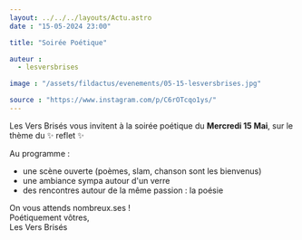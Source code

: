 ```yaml
---
layout: ../../../layouts/Actu.astro
date : "15-05-2024 23:00"

title: "Soirée Poétique"

auteur :
  - lesversbrises

image : "/assets/fildactus/evenements/05-15-lesversbrises.jpg"

source : "https://www.instagram.com/p/C6rOTcqo1ys/"
---
```


Les Vers Brisés vous invitent à la soirée poétique du __Mercredi 15 Mai__, sur le thème du ✨ reflet ✨

Au programme :  
- une scène ouverte (poèmes, slam, chanson sont les bienvenus)  
- une ambiance sympa autour d'un verre  
- des rencontres autour de la même passion : la poésie

On vous attends nombreux.ses !  
Poétiquement vôtres,  
Les Vers Brisés